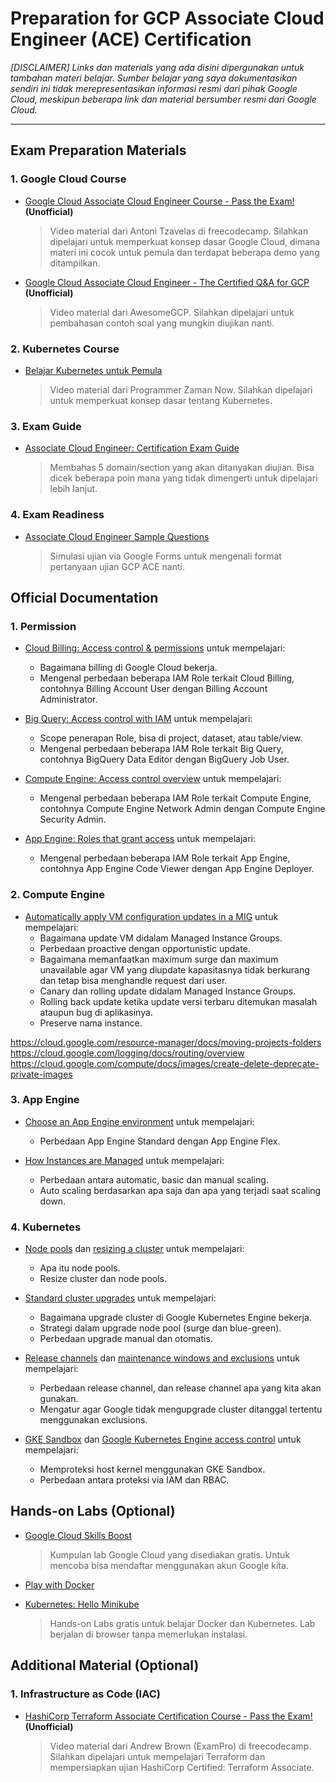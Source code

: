 # Preparation for GCP Associate Cloud Engineer (ACE) Certification
_[DISCLAIMER] Links dan materials yang ada disini dipergunakan untuk tambahan materi belajar. Sumber belajar yang saya dokumentasikan sendiri ini tidak merepresentasikan informasi resmi dari pihak Google Cloud, meskipun beberapa link dan material bersumber resmi dari Google Cloud._

---
## Exam Preparation Materials
### 1. Google Cloud Course
- [Google Cloud Associate Cloud Engineer Course - Pass the Exam!](https://www.youtube.com/watch?v=jpno8FSqpc8) **(Unofficial)**

    > Video material dari Antoni Tzavelas di freecodecamp. Silahkan dipelajari untuk memperkuat konsep dasar Google Cloud, dimana materi ini cocok untuk pemula dan terdapat beberapa demo yang ditampilkan.

- [Google Cloud Associate Cloud Engineer - The Certified Q&A for GCP](https://www.youtube.com/playlist?list=PLQMsfKRZZviRwqJwNmh1eAWnRMvlrk40x) **(Unofficial)**

    > Video material dari AwesomeGCP. Silahkan dipelajari untuk pembahasan contoh soal yang mungkin diujikan nanti.

### 2. Kubernetes Course
- [Belajar Kubernetes untuk Pemula](https://www.youtube.com/playlist?list=PL-CtdCApEFH8XrWyQAyRd6d_CKwxD8Ime)

    > Video material dari Programmer Zaman Now. Silahkan dipelajari untuk memperkuat konsep dasar tentang Kubernetes.

### 3. Exam Guide
- [Associate Cloud Engineer: Certification Exam Guide](https://cloud.google.com/certification/guides/cloud-engineer?skip_cache=true)

    > Membahas 5 domain/section yang akan ditanyakan diujian. Bisa dicek beberapa poin mana yang tidak dimengerti untuk dipelajari lebih lanjut.

### 4. Exam Readiness
- [Associate Cloud Engineer Sample Questions](https://docs.google.com/forms/d/e/1FAIpQLSfexWKtXT2OSFJ-obA4iT3GmzgiOCGvjrT9OfxilWC1yPtmfQ/viewform)

    > Simulasi ujian via Google Forms untuk mengenali format pertanyaan ujian GCP ACE nanti.

## Official Documentation
### 1. Permission
- [Cloud Billing: Access control & permissions](https://cloud.google.com/billing/docs/how-to/billing-access) untuk mempelajari:
  - Bagaimana billing di Google Cloud bekerja.
  - Mengenal perbedaan beberapa IAM Role terkait Cloud Billing, contohnya Billing Account User dengan Billing Account Administrator.

- [Big Query: Access control with IAM](https://cloud.google.com/bigquery/docs/access-control) untuk mempelajari:
  - Scope penerapan Role, bisa di project, dataset, atau table/view.
  - Mengenal perbedaan beberapa IAM Role terkait Big Query, contohnya BigQuery Data Editor dengan BigQuery Job User.

- [Compute Engine: Access control overview](https://cloud.google.com/compute/docs/access) untuk mempelajari:
  - Mengenal perbedaan beberapa IAM Role terkait Compute Engine, contohnya Compute Engine Network Admin dengan Compute Engine Security Admin.

- [App Engine: Roles that grant access](https://cloud.google.com/appengine/docs/standard/python/roles) untuk mempelajari:
  - Mengenal perbedaan beberapa IAM Role terkait App Engine, contohnya App Engine Code Viewer dengan App Engine Deployer.

### 2. Compute Engine
- [Automatically apply VM configuration updates in a MIG](https://cloud.google.com/compute/docs/instance-groups/rolling-out-updates-to-managed-instance-groups) untuk mempelajari:
  - Bagaimana update VM didalam Managed Instance Groups.
  - Perbedaan proactive dengan opportunistic update.
  - Bagaimana memanfaatkan maximum surge dan maximum unavailable agar VM yang diupdate kapasitasnya tidak berkurang dan tetap bisa menghandle request dari user.
  - Canary dan rolling update didalam Managed Instance Groups.
  - Rolling back update ketika update versi terbaru ditemukan masalah ataupun bug di aplikasinya.
  - Preserve nama instance.

https://cloud.google.com/resource-manager/docs/moving-projects-folders
https://cloud.google.com/logging/docs/routing/overview
https://cloud.google.com/compute/docs/images/create-delete-deprecate-private-images


### 3. App Engine
- [Choose an App Engine environment](https://cloud.google.com/appengine/docs/the-appengine-environments) untuk mempelajari:
  - Perbedaan App Engine Standard dengan App Engine Flex.

- [How Instances are Managed](https://cloud.google.com/appengine/docs/legacy/standard/python/how-instances-are-managed) untuk mempelajari:
  - Perbedaan antara automatic, basic dan manual scaling.
  - Auto scaling berdasarkan apa saja dan apa yang terjadi saat scaling down.

### 4. Kubernetes
- [Node pools](https://cloud.google.com/kubernetes-engine/docs/concepts/node-pools) dan [resizing a cluster](https://cloud.google.com/kubernetes-engine/docs/how-to/resizing-a-cluster) untuk mempelajari:
  - Apa itu node pools.
  - Resize cluster dan node pools.

- [Standard cluster upgrades](https://cloud.google.com/kubernetes-engine/docs/concepts/cluster-upgrades) untuk mempelajari:
  - Bagaimana upgrade cluster di Google Kubernetes Engine bekerja.
  - Strategi dalam upgrade node pool (surge dan blue-green).
  - Perbedaan upgrade manual dan otomatis.

- [Release channels](https://cloud.google.com/kubernetes-engine/docs/concepts/release-channels) dan [maintenance windows and exclusions](https://cloud.google.com/kubernetes-engine/docs/concepts/maintenance-windows-and-exclusions) untuk mempelajari:
  - Perbedaan release channel, dan release channel apa yang kita akan gunakan.
  - Mengatur agar Google tidak mengupgrade cluster ditanggal tertentu menggunakan exclusions.

- [GKE Sandbox](https://cloud.google.com/kubernetes-engine/docs/concepts/sandbox-pods) dan [Google Kubernetes Engine access control](https://cloud.google.com/kubernetes-engine/docs/concepts/access-control) untuk mempelajari:
  - Memproteksi host kernel menggunakan GKE Sandbox.
  - Perbedaan antara proteksi via IAM dan RBAC.

## Hands-on Labs (Optional)
- [Google Cloud Skills Boost](https://www.cloudskillsboost.google/catalog?price%5B%5D=free)

    > Kumpulan lab Google Cloud yang disediakan gratis. Untuk mencoba bisa mendaftar menggunakan akun Google kita.

- [Play with Docker](https://labs.play-with-docker.com/)
- [Kubernetes: Hello Minikube](https://kubernetes.io/docs/tutorials/hello-minikube/)

    > Hands-on Labs gratis untuk belajar Docker dan Kubernetes. Lab berjalan di browser tanpa memerlukan instalasi.

## Additional Material (Optional)
### 1. Infrastructure as Code (IAC)
- [HashiCorp Terraform Associate Certification Course - Pass the Exam!](https://www.youtube.com/watch?v=V4waklkBC38&ab_channel=freeCodeCamp.org) **(Unofficial)**

    > Video material dari Andrew Brown (ExamPro) di freecodecamp. Silahkan dipelajari untuk mempelajari Terraform dan mempersiapkan ujian HashiCorp Certified: Terraform Associate.
